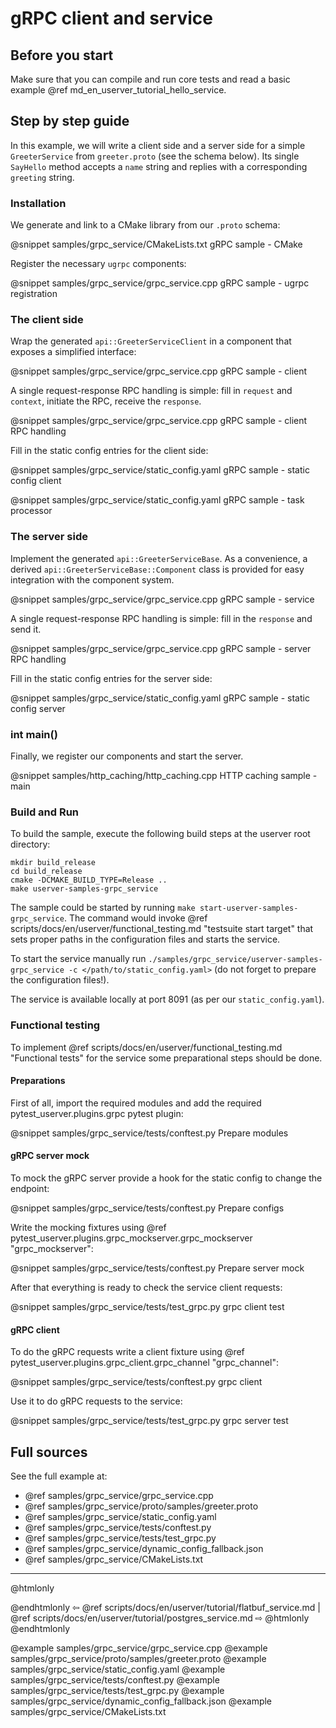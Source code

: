 # gRPC client and service

## Before you start

Make sure that you can compile and run core tests and read a basic example @ref
md_en_userver_tutorial_hello_service.

## Step by step guide

In this example, we will write a client side and a server side for a simple `GreeterService` from `greeter.proto` (see the schema below). Its single `SayHello` method accepts a `name` string and replies with a corresponding `greeting` string.

### Installation

We generate and link to a CMake library from our `.proto` schema:

@snippet samples/grpc_service/CMakeLists.txt  gRPC sample - CMake

Register the necessary `ugrpc` components:

@snippet samples/grpc_service/grpc_service.cpp  gRPC sample - ugrpc registration

### The client side

Wrap the generated `api::GreeterServiceClient` in a component that exposes a simplified interface:

@snippet samples/grpc_service/grpc_service.cpp  gRPC sample - client

A single request-response RPC handling is simple: fill in `request` and `context`, initiate the RPC, receive the `response`.

@snippet samples/grpc_service/grpc_service.cpp  gRPC sample - client RPC handling

Fill in the static config entries for the client side:

@snippet samples/grpc_service/static_config.yaml  gRPC sample - static config client

@snippet samples/grpc_service/static_config.yaml  gRPC sample - task processor

### The server side

Implement the generated `api::GreeterServiceBase`. As a convenience, a derived `api::GreeterServiceBase::Component` class is provided for easy integration with the component system.

@snippet samples/grpc_service/grpc_service.cpp  gRPC sample - service

A single request-response RPC handling is simple: fill in the `response` and send it.

@snippet samples/grpc_service/grpc_service.cpp  gRPC sample - server RPC handling

Fill in the static config entries for the server side:

@snippet samples/grpc_service/static_config.yaml  gRPC sample - static config server

### int main()

Finally, we register our components and start the server.

@snippet samples/http_caching/http_caching.cpp  HTTP caching sample - main

### Build and Run

To build the sample, execute the following build steps at the userver root
directory:

```
mkdir build_release
cd build_release
cmake -DCMAKE_BUILD_TYPE=Release ..
make userver-samples-grpc_service
```

The sample could be started by running
`make start-userver-samples-grpc_service`. The command would invoke
@ref scripts/docs/en/userver/functional_testing.md "testsuite start target" that sets proper
paths in the configuration files and starts the service.

To start the service manually run
`./samples/grpc_service/userver-samples-grpc_service -c </path/to/static_config.yaml>`
(do not forget to prepare the configuration files!).

The service is available locally at port 8091 (as per our `static_config.yaml`).


### Functional testing
To implement @ref scripts/docs/en/userver/functional_testing.md "Functional tests" for the
service some preparational steps should be done.

#### Preparations
First of all, import the required modules and add the required
pytest_userver.plugins.grpc pytest plugin:

@snippet samples/grpc_service/tests/conftest.py  Prepare modules


#### gRPC server mock

To mock the gRPC server provide a hook for the static config to change
the endpoint:

@snippet samples/grpc_service/tests/conftest.py  Prepare configs

Write the mocking fixtures using @ref pytest_userver.plugins.grpc_mockserver.grpc_mockserver "grpc_mockserver":

@snippet samples/grpc_service/tests/conftest.py  Prepare server mock

After that everything is ready to check the service client requests:

@snippet samples/grpc_service/tests/test_grpc.py  grpc client test

#### gRPC client

To do the gRPC requests write a client fixture using
@ref pytest_userver.plugins.grpc_client.grpc_channel "grpc_channel":

@snippet samples/grpc_service/tests/conftest.py  grpc client

Use it to do gRPC requests to the service:

@snippet samples/grpc_service/tests/test_grpc.py  grpc server test


## Full sources

See the full example at:

* @ref samples/grpc_service/grpc_service.cpp
* @ref samples/grpc_service/proto/samples/greeter.proto
* @ref samples/grpc_service/static_config.yaml
* @ref samples/grpc_service/tests/conftest.py
* @ref samples/grpc_service/tests/test_grpc.py
* @ref samples/grpc_service/dynamic_config_fallback.json
* @ref samples/grpc_service/CMakeLists.txt

----------

@htmlonly <div class="bottom-nav"> @endhtmlonly
⇦ @ref scripts/docs/en/userver/tutorial/flatbuf_service.md | @ref scripts/docs/en/userver/tutorial/postgres_service.md ⇨
@htmlonly </div> @endhtmlonly

@example samples/grpc_service/grpc_service.cpp
@example samples/grpc_service/proto/samples/greeter.proto
@example samples/grpc_service/static_config.yaml
@example samples/grpc_service/tests/conftest.py
@example samples/grpc_service/tests/test_grpc.py
@example samples/grpc_service/dynamic_config_fallback.json
@example samples/grpc_service/CMakeLists.txt
